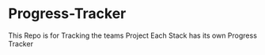 # Progress-Tracker

This Repo is for Tracking the teams Project
Each Stack has its own Progress Tracker
